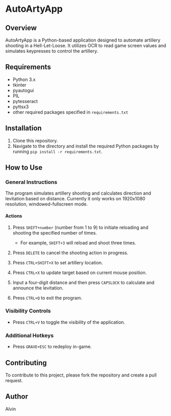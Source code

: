 # AutoArtyApp

## Overview
AutoArtyApp is a Python-based application designed to automate artillery shooting in a Hell-Let-Loose. It utilizes OCR to read game screen values and simulates keypresses to control the artillery.

## Requirements
- Python 3.x
- tkinter
- pyautogui
- PIL
- pytesseract
- pyttsx3
- other required packages specified in `requirements.txt`

## Installation
1. Clone this repository.
2. Navigate to the directory and install the required Python packages by running `pip install -r requirements.txt`.

## How to Use

### General Instructions
The program simulates artillery shooting and calculates direction and levitation based on distance. Currently it only works on 1920x1080 resolution, windowed-fullscreen mode.

#### Actions
1. Press `SHIFT+number` (number from 1 to 9) to initiate reloading and shooting the specified number of times.
   - For example, `SHIFT+3` will reload and shoot three times.
  
2. Press `DELETE` to cancel the shooting action in progress.
  
3. Press `CTRL+SHIFT+X` to set artillery location.
  
4. Press `CTRL+X` to update target based on current mouse position.
  
5. Input a four-digit distance and then press `CAPSLOCK` to calculate and announce the levitation.
  
6. Press `CTRL+Q` to exit the program.

### Visibility Controls
- Press `CTRL+V` to toggle the visibility of the application.
  
### Additional Hotkeys
- Press `GRAVE+ESC` to redeploy in-game.

## Contributing
To contribute to this project, please fork the repository and create a pull request.

## Author
Alvin

